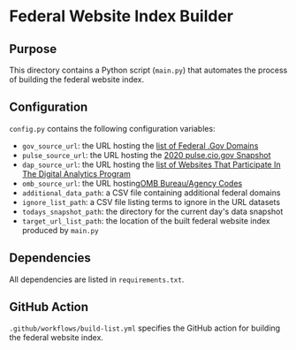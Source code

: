 # Federal Website Index Builder

## Purpose

This directory contains a Python script (`main.py`) that automates the process
of building the federal website index.

## Configuration

`config.py` contains the following configuration variables:

- `gov_source_url`: the URL hosting the [list of Federal .Gov Domains](https://github.com/GSA/federal-website-index/blob/main/source-data/dotgov-registry-federal.md)
- `pulse_source_url`: the URL hosting the [2020 pulse.cio.gov Snapshot](https://github.com/GSA/federal-website-index/blob/main/source-data/pulse-snapshot.md)
- `dap_source_url`: the URL hosting the [list of Websites That Participate In The Digital Analytics Program](https://github.com/GSA/federal-website-index/blob/main/source-data/dap.md)
- `omb_source_url`: the URL hosting[OMB Bureau/Agency Codes](https://github.com/GSA/federal-website-index/blob/main/source-data/omb-codes.md)
- `additional_data_path`: a CSV file containing additional federal domains
- `ignore_list_path`: a CSV file listing terms to ignore in the URL datasets
- `todays_snapshot_path`: the directory for the current day's data snapshot
- `target_url_list_path`: the location of the built federal website index produced by `main.py`

## Dependencies

All dependencies are listed in `requirements.txt`.

## GitHub Action

`.github/workflows/build-list.yml` specifies the GitHub action for building the
federal website index.
